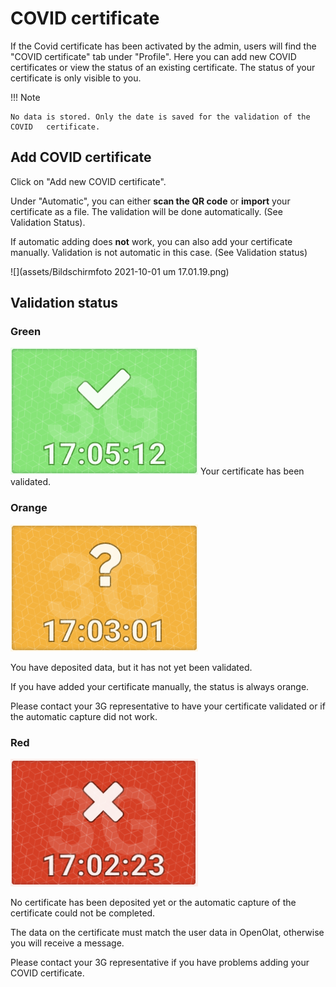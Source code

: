 # COVID certificate

If the Covid certificate has been activated by the admin, users will find the "COVID certificate" tab under "Profile". Here you can add new COVID certificates or view the status of an existing certificate.
The status of your certificate is only visible to you.

!!! Note 

    No data is stored. Only the date is saved for the validation of the COVID   certificate.

## Add COVID certificate

Click on "Add new COVID certificate".

Under "Automatic", you can either **scan the QR code** or **import** your
certificate as a file. The validation will be done automatically. (See
Validation Status).

If automatic adding does **not** work, you can also add your certificate
manually. Validation is not automatic in this case. (See Validation status)

  

![](assets/Bildschirmfoto 2021-10-01 um 17.01.19.png)

## Validation status

### Green

![](assets/Bildschirmfoto%202021-10-01%20um%2017.05.13.png)
Your certificate has been validated.


### Orange

![](assets/Bildschirmfoto%202021-10-01%20um%2017.03.01.png)

You have deposited data, but it has not yet been validated.

If you have added your certificate manually, the status is always orange.

Please contact your 3G representative to have your certificate validated or if
the automatic capture did not work.

### Red

![](assets/Bildschirmfoto%202021-10-01%20um%2017.02.23.png)

No certificate has been deposited yet or the automatic capture of the
certificate could not be completed.

The data on the certificate must match the user data in OpenOlat, otherwise
you will receive a message.

Please contact your 3G representative if you have problems adding your COVID
certificate.

